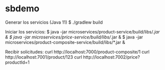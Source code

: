 # sbdemo

Generar los servicios (Java 11)
$ ./gradlew build

Iniciar los servicios:
$ java -jar microservices/product-service/build/libs/*.jar &
$ java -jar microservices/price-service/build/libs/*.jar &
$ java -jar microservices/product-composite-service/build/libs/*.jar &

Recibir solicitudes:
curl http://localhost:7000/product-composite/1
curl http://localhost:7001/product/123
curl http://localhost:7002/price?productId=1
